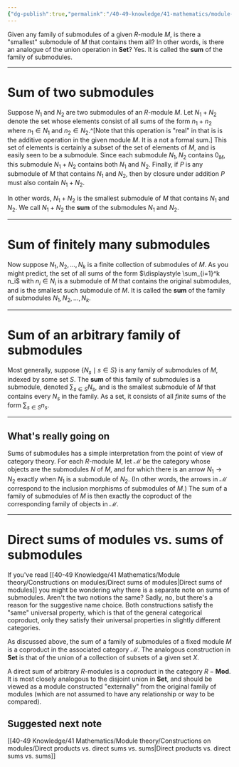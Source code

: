 ```yaml
---
{"dg-publish":true,"permalink":"/40-49-knowledge/41-mathematics/module-theory/constructions-on-modules/sums-of-submodules/","tags":["module_theory"],"updated":"2024-10-03T05:51:53-07:00"}
---
```


Given any family of submodules of a given $R$-module $M$, is there a "smallest" submodule of $M$ that contains them all? In other words, is there an analogue of the union operation in $\textbf{Set}$? Yes. It is called the **sum** of the family of submodules.

---
# Sum of two submodules

Suppose $N_1$ and $N_2$ are two submodules of an $R$-module $M$. Let $N_1+N_2$ denote the set whose elements consist of all sums of the form $n_1+n_2$ where $n_1\in N_1$ and $n_2\in N_2$.^[Note that this operation is "real" in that is is the additive operation in the given module $M$. It is a not a formal sum.] This set of elements is certainly a subset of the set of elements of $M$, and is easily seen to be a submodule. Since each submodule $N_1, N_2$ contains $0_M$, this submodule $N_1+N_2$ contains both $N_1$ and $N_2$. Finally, if $P$ is any submodule of $M$ that contains $N_1$ and $N_2$, then by closure under addition $P$ must also contain $N_1+N_2$.

In other words, $N_1+N_2$ is the smallest submodule of $M$ that contains $N_1$ and $N_2$. We call $N_1+N_2$ the **sum** of the submodules $N_1$ and $N_2.$

---
# Sum of finitely many submodules

Now suppose $N_1, N_2,\ldots, N_k$ is a finite collection of submodules of $M$. As you might predict, the set of all sums of the form $\displaystyle \sum_{i=1}^k n_i$ with $n_i\in N_i$ is a submodule of $M$ that contains the original submodules, and is the smallest such submodule of $M$. It is called the **sum** of the family of submodules $N_1,N_2,\ldots, N_k$.

---

# Sum of an arbitrary family of submodules

Most generally, suppose $\{N_s\mid s\in S\}$ is any family of submodules of $M$, indexed by some set $S$. The **sum** of this family of submodules is a submodule, denoted $\displaystyle \sum_{s\in S}N_s$, and is the smallest submodule of $M$ that contains every $N_s$ in the family. As a set, it consists of all *finite* sums of the form $\displaystyle \sum_{s\in S} n_s$.

---
## What's really going on

Sums of submodules has a simple interpretation from the point of view of category theory. For each $R$-module $M$, let $\mathcal{M}$ be the category whose objects are the submodules $N$ of $M$, and for which there is an arrow $N_1\to N_2$ exactly when $N_1$ is a submodule of $N_2$. (In other words, the arrows in $\mathcal{M}$ correspond to the inclusion morphisms of submodules of $M$.) The sum of a family of submodules of $M$ is then exactly the coproduct of the corresponding family of objects in $\mathcal{M}$.

---
# Direct sums of modules vs. sums of submodules

If you've read [[40-49 Knowledge/41 Mathematics/Module theory/Constructions on modules/Direct sums of modules\|Direct sums of modules]] you might be wondering why there is a separate note on sums of submodules. Aren't the two notions the same? Sadly, no, but there's a reason for the suggestive name choice. Both constructions satisfy the "same" universal property, which is that of the general categorical coproduct, only they satisfy their universal properties in slightly different categories.

As discussed above, the sum of a family of submodules of a fixed module $M$ is a coproduct in the associated category $\mathcal{M}$. The analogous construction in $\textbf{Set}$ is that of the union of a collection of subsets of a given set $X$.

A direct sum of arbitrary $R$-modules is a coproduct in the category $R-\textbf{Mod}$. It is most closely analogous to the disjoint union in $\textbf{Set}$, and should be viewed as a module constructed "externally" from the original family of modules (which are not assumed to have any relationship or way to be compared).

## Suggested next note

[[40-49 Knowledge/41 Mathematics/Module theory/Constructions on modules/Direct products vs. direct sums vs. sums\|Direct products vs. direct sums vs. sums]]